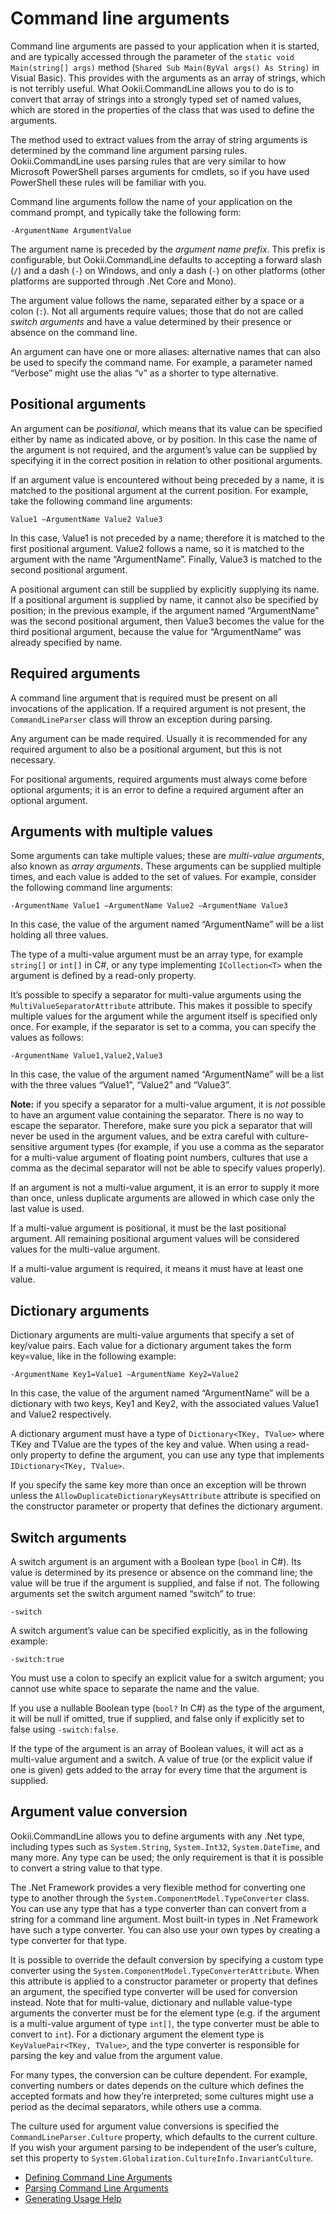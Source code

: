 # Command line arguments

Command line arguments are passed to your application when it is started, and are typically accessed through the parameter of the `static void Main(string[] args)` method (`Shared Sub Main(ByVal args() As String)` in Visual Basic). This provides with the arguments as an array of strings, which is not terribly useful. What Ookii.CommandLine allows you to do is to convert that array of strings into a strongly typed set of named values, which are stored in the properties of the class that was used to define the arguments.

The method used to extract values from the array of string arguments is determined by the command line argument parsing rules. Ookii.CommandLine uses parsing rules that are very similar to how Microsoft PowerShell parses arguments for cmdlets, so if you have used PowerShell these rules will be familiar with you.

Command line arguments follow the name of your application on the command prompt, and typically take the following form:

    -ArgumentName ArgumentValue

The argument name is preceded by the _argument name prefix_. This prefix is configurable, but Ookii.CommandLine defaults to accepting a forward slash (`/`) and a dash (`-`) on Windows, and only a dash (`-`) on other platforms (other platforms are supported through .Net Core and Mono).

The argument value follows the name, separated either by a space or a colon (`:`). Not all arguments require values; those that do not are called _switch arguments_ and have a value determined by their presence or absence on the command line.

An argument can have one or more aliases: alternative names that can also be used to specify the command name. For example, a parameter named “Verbose” might use the alias “v” as a shorter to type alternative.

## Positional arguments

An argument can be _positional_, which means that its value can be specified either by name as indicated above, or by position. In this case the name of the argument is not required, and the argument’s value can be supplied by specifying it in the correct position in relation to other positional arguments.

If an argument value is encountered without being preceded by a name, it is matched to the positional argument at the current position. For example, take the following command line arguments:

    Value1 –ArgumentName Value2 Value3

In this case, Value1 is not preceded by a name; therefore it is matched to the first positional argument. Value2 follows a name, so it is matched to the argument with the name “ArgumentName”. Finally, Value3 is matched to the second positional argument.

A positional argument can still be supplied by explicitly supplying its name. If a positional argument is supplied by name, it cannot also be specified by position; in the previous example, if the argument named “ArgumentName” was the second positional argument, then Value3 becomes the value for the third positional argument, because the value for “ArgumentName” was already specified by name.

## Required arguments

A command line argument that is required must be present on all invocations of the application. If a required argument is not present, the `CommandLineParser` class will throw an exception during parsing.

Any argument can be made required. Usually it is recommended for any required argument to also be a positional argument, but this is not necessary.

For positional arguments, required arguments must always come before optional arguments; it is an error to define a required argument after an optional argument.

## Arguments with multiple values

Some arguments can take multiple values; these are _multi-value arguments_, also known as _array arguments_. These arguments can be supplied multiple times, and each value is added to the set of values. For example, consider the following command line arguments:

    -ArgumentName Value1 –ArgumentName Value2 –ArgumentName Value3

In this case, the value of the argument named “ArgumentName” will be a list holding all three values.

The type of a multi-value argument must be an array type, for example `string[]` or `int[]` in C#, or any type implementing `ICollection<T>` when the argument is defined by a read-only property.

It’s possible to specify a separator for multi-value arguments using the `MultiValueSeparatorAttribute` attribute. This makes it possible to specify multiple values for the argument while the argument itself is specified only once. For example, if the separator is set to a comma, you can specify the values as follows:

    -ArgumentName Value1,Value2,Value3

In this case, the value of the argument named “ArgumentName” will be a list with the three values “Value1”, “Value2” and “Value3”.

**Note:** if you specify a separator for a multi-value argument, it is _not_ possible to have an argument value containing the separator. There is no way to escape the separator. Therefore, make sure you pick a separator that will never be used in the argument values, and be extra careful with culture-sensitive argument types (for example, if you use a comma as the separator for a multi-value argument of floating point numbers, cultures that use a comma as the decimal separator will not be able to specify values properly).

If an argument is not a multi-value argument, it is an error to supply it more than once, unless duplicate arguments are allowed in which case only the last value is used.

If a multi-value argument is positional, it must be the last positional argument. All remaining positional argument values will be considered values for the multi-value argument.

If a multi-value argument is required, it means it must have at least one value.

## Dictionary arguments

Dictionary arguments are multi-value arguments that specify a set of key/value pairs. Each value for a dictionary argument takes the form key=value, like in the following example:

    -ArgumentName Key1=Value1 –ArgumentName Key2=Value2

In this case, the value of the argument named “ArgumentName” will be a dictionary with two keys, Key1 and Key2, with the associated values Value1 and Value2 respectively.

A dictionary argument must have a type of `Dictionary<TKey, TValue>` where TKey and TValue are the types of the key and value. When using a read-only property to define the argument, you can use any type that implements `IDictionary<TKey, TValue>`.

If you specify the same key more than once an exception will be thrown unless the `AllowDuplicateDictionaryKeysAttribute` attribute is specified on the constructor parameter or property that defines the dictionary argument.

## Switch arguments

A switch argument is an argument with a Boolean type (`bool` in C#). Its value is determined by its presence or absence on the command line; the value will be true if the argument is supplied, and false if not. The following arguments set the switch argument named “switch” to true:

    -switch

A switch argument’s value can be specified explicitly, as in the following example:

    -switch:true

You must use a colon to specify an explicit value for a switch argument; you cannot use white space to separate the name and the value.

If you use a nullable Boolean type (`bool?` In C#) as the type of the argument, it will be null if omitted, true if supplied, and false only if explicitly set to false using `-switch:false`.

If the type of the argument is an array of Boolean values, it will act as a multi-value argument and a switch. A value of true (or the explicit value if one is given) gets added to the array for every time that the argument is supplied.

## Argument value conversion

Ookii.CommandLine allows you to define arguments with any .Net type, including types such as `System.String`, `System.Int32`, `System.DateTime`, and many more. Any type can be used; the only requirement is that it is possible to convert a string value to that type.

The .Net Framework provides a very flexible method for converting one type to another through the `System.ComponentModel.TypeConverter` class. You can use any type that has a type converter than can convert from a string for a command line argument. Most built-in types in .Net Framework have such a type converter. You can also use your own types by creating a type converter for that type.

It is possible to override the default conversion by specifying a custom type converter using the `System.ComponentModel.TypeConverterAttribute`. When this attribute is applied to a constructor parameter or property that defines an argument, the specified type converter will be used for conversion instead. Note that for multi-value, dictionary and nullable value-type arguments the converter must be for the element type (e.g. if the argument is a multi-value argument of type `int[]`, the type converter must be able to convert to `int`). For a dictionary argument the element type is `KeyValuePair<TKey, TValue>`, and the type converter is responsible for parsing the key and value from the argument value.

For many types, the conversion can be culture dependent. For example, converting numbers or dates depends on the culture which defines the accepted formats and how they’re interpreted; some cultures might use a period as the decimal separators, while others use a comma.

The culture used for argument value conversions is specified the `CommandLineParser.Culture` property, which defaults to the current culture. If you wish your argument parsing to be independent of the user’s culture, set this property to `System.Globalization.CultureInfo.InvariantCulture`.

* [Defining Command Line Arguments](Defining%20Command%20Line%20Arguments.md)
* [Parsing Command Line Arguments](Parsing%20Command%20Line%20Arguments.md)
* [Generating Usage Help](Generating%20Usage%20Help.md)
